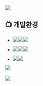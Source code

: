 
<img src="https://capsule-render.vercel.app/api?type=waving&color=auto&height=200&section=header&text=김상현&fontSize=90"/>

## 📺 개발환경
- <img src="https://img.shields.io/badge/Framework-%23121011?style=for-the-badge"><img src="https://img.shields.io/badge/springboot-6DB33F?style=for-the-badge&logo=springboot&logoColor=white"><img src="https://img.shields.io/badge/2.7.13-515151?style=for-the-badge">

- <img src="https://img.shields.io/badge/Language-%23121011?style=for-the-badge"><img src="https://img.shields.io/badge/java-%23ED8B00?style=for-the-badge&logo=openjdk&logoColor=white"><img src="https://img.shields.io/badge/11-515151?style=for-the-badge">
- <img src="https://img.shields.io/badge/Project Encoding-%23121011?style=for-the-badge"><img src="https://img.shields.io/badge/UTF 8-EA2328?style=for-the-badge">

	
<img src="https://github-readme-stats.vercel.app/api/top-langs/?username=kims26&layout=compact"><br><br>
<img src="https://github-readme-stats.vercel.app/api?username=kims26&show_icons=true">
